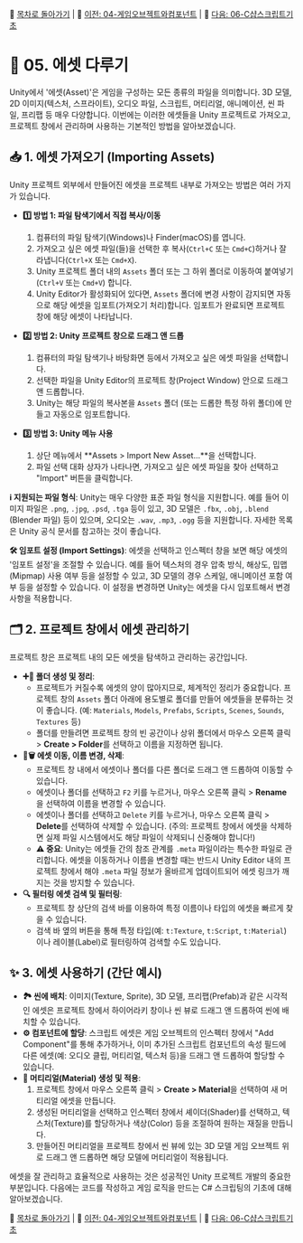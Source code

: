🧭 [목차로 돌아가기](./README.md) | 🧭 [이전: 04-게임오브젝트와컴포넌트](./04-게임오브젝트와컴포넌트.md) | 🧭 [다음: 06-C샵스크립트기초](./06-C샵스크립트기초.md)

# 📂 05. 에셋 다루기

Unity에서 '에셋(Asset)'은 게임을 구성하는 모든 종류의 파일을 의미합니다. 3D 모델, 2D 이미지(텍스처, 스프라이트), 오디오 파일, 스크립트, 머티리얼, 애니메이션, 씬 파일, 프리팹 등 매우 다양합니다. 이번에는 이러한 에셋들을 Unity 프로젝트로 가져오고, 프로젝트 창에서 관리하며 사용하는 기본적인 방법을 알아보겠습니다.

## 📥 1. 에셋 가져오기 (Importing Assets)

Unity 프로젝트 외부에서 만들어진 에셋을 프로젝트 내부로 가져오는 방법은 여러 가지가 있습니다.

-   **1️⃣ 방법 1: 파일 탐색기에서 직접 복사/이동**
    1.  컴퓨터의 파일 탐색기(Windows)나 Finder(macOS)를 엽니다.
    2.  가져오고 싶은 에셋 파일(들)을 선택한 후 복사(`Ctrl+C` 또는 `Cmd+C`)하거나 잘라냅니다(`Ctrl+X` 또는 `Cmd+X`).
    3.  Unity 프로젝트 폴더 내의 `Assets` 폴더 또는 그 하위 폴더로 이동하여 붙여넣기(`Ctrl+V` 또는 `Cmd+V`) 합니다.
    4.  Unity Editor가 활성화되어 있다면, `Assets` 폴더에 변경 사항이 감지되면 자동으로 해당 에셋을 임포트(가져오기 처리)합니다. 임포트가 완료되면 프로젝트 창에 해당 에셋이 나타납니다.

-   **2️⃣ 방법 2: Unity 프로젝트 창으로 드래그 앤 드롭**
    1.  컴퓨터의 파일 탐색기나 바탕화면 등에서 가져오고 싶은 에셋 파일을 선택합니다.
    2.  선택한 파일을 Unity Editor의 프로젝트 창(Project Window) 안으로 드래그 앤 드롭합니다.
    3.  Unity는 해당 파일의 복사본을 `Assets` 폴더 (또는 드롭한 특정 하위 폴더)에 만들고 자동으로 임포트합니다.

-   **3️⃣ 방법 3: Unity 메뉴 사용**
    1.  상단 메뉴에서 **Assets > Import New Asset...**을 선택합니다.
    2.  파일 선택 대화 상자가 나타나면, 가져오고 싶은 에셋 파일을 찾아 선택하고 "Import" 버튼을 클릭합니다.

**ℹ️ 지원되는 파일 형식**: Unity는 매우 다양한 표준 파일 형식을 지원합니다. 예를 들어 이미지 파일은 `.png`, `.jpg`, `.psd`, `.tga` 등이 있고, 3D 모델은 `.fbx`, `.obj`, `.blend` (Blender 파일) 등이 있으며, 오디오는 `.wav`, `.mp3`, `.ogg` 등을 지원합니다. 자세한 목록은 Unity 공식 문서를 참고하는 것이 좋습니다.

**🛠️ 임포트 설정 (Import Settings)**: 에셋을 선택하고 인스펙터 창을 보면 해당 에셋의 '임포트 설정'을 조절할 수 있습니다. 예를 들어 텍스처의 경우 압축 방식, 해상도, 밉맵(Mipmap) 사용 여부 등을 설정할 수 있고, 3D 모델의 경우 스케일, 애니메이션 포함 여부 등을 설정할 수 있습니다. 이 설정을 변경하면 Unity는 에셋을 다시 임포트해서 변경 사항을 적용합니다.

## 🗂️ 2. 프로젝트 창에서 에셋 관리하기

프로젝트 창은 프로젝트 내의 모든 에셋을 탐색하고 관리하는 공간입니다.

-   **➕📁 폴더 생성 및 정리**:
    *   프로젝트가 커질수록 에셋의 양이 많아지므로, 체계적인 정리가 중요합니다. 프로젝트 창의 `Assets` 폴더 아래에 용도별로 폴더를 만들어 에셋들을 분류하는 것이 좋습니다. (예: `Materials`, `Models`, `Prefabs`, `Scripts`, `Scenes`, `Sounds`, `Textures` 등)
    *   폴더를 만들려면 프로젝트 창의 빈 공간이나 상위 폴더에서 마우스 오른쪽 클릭 > **Create > Folder**를 선택하고 이름을 지정하면 됩니다.
-   **🔄🗑️ 에셋 이동, 이름 변경, 삭제**:
    *   프로젝트 창 내에서 에셋이나 폴더를 다른 폴더로 드래그 앤 드롭하여 이동할 수 있습니다.
    *   에셋이나 폴더를 선택하고 `F2` 키를 누르거나, 마우스 오른쪽 클릭 > **Rename**을 선택하여 이름을 변경할 수 있습니다.
    *   에셋이나 폴더를 선택하고 `Delete` 키를 누르거나, 마우스 오른쪽 클릭 > **Delete**를 선택하여 삭제할 수 있습니다. (주의: 프로젝트 창에서 에셋을 삭제하면 실제 파일 시스템에서도 해당 파일이 삭제되니 신중해야 합니다!)
    *   **⚠️ 중요**: Unity는 에셋들 간의 참조 관계를 `.meta` 파일이라는 특수한 파일로 관리합니다. 에셋을 이동하거나 이름을 변경할 때는 반드시 Unity Editor 내의 프로젝트 창에서 해야 `.meta` 파일 정보가 올바르게 업데이트되어 에셋 링크가 깨지는 것을 방지할 수 있습니다.
-   **🔍 필터링 에셋 검색 및 필터링**:
    *   프로젝트 창 상단의 검색 바를 이용하여 특정 이름이나 타입의 에셋을 빠르게 찾을 수 있습니다.
    *   검색 바 옆의 버튼을 통해 특정 타입(예: `t:Texture`, `t:Script`, `t:Material`)이나 레이블(Label)로 필터링하여 검색할 수도 있습니다.

## ✨ 3. 에셋 사용하기 (간단 예시)

-   **🏞️ 씬에 배치**: 이미지(Texture, Sprite), 3D 모델, 프리팹(Prefab)과 같은 시각적인 에셋은 프로젝트 창에서 하이어라키 창이나 씬 뷰로 드래그 앤 드롭하여 씬에 배치할 수 있습니다.
-   **⚙️ 컴포넌트에 할당**: 스크립트 에셋은 게임 오브젝트의 인스펙터 창에서 "Add Component"를 통해 추가하거나, 이미 추가된 스크립트 컴포넌트의 속성 필드에 다른 에셋(예: 오디오 클립, 머티리얼, 텍스처 등)을 드래그 앤 드롭하여 할당할 수 있습니다.
-   **🎨 머티리얼(Material) 생성 및 적용**:
    1.  프로젝트 창에서 마우스 오른쪽 클릭 > **Create > Material**을 선택하여 새 머티리얼 에셋을 만듭니다.
    2.  생성된 머티리얼을 선택하고 인스펙터 창에서 셰이더(Shader)를 선택하고, 텍스처(Texture)를 할당하거나 색상(Color) 등을 조절하여 원하는 재질을 만듭니다.
    3.  만들어진 머티리얼을 프로젝트 창에서 씬 뷰에 있는 3D 모델 게임 오브젝트 위로 드래그 앤 드롭하면 해당 모델에 머티리얼이 적용됩니다.

에셋을 잘 관리하고 효율적으로 사용하는 것은 성공적인 Unity 프로젝트 개발의 중요한 부분입니다. 다음에는 코드를 작성하고 게임 로직을 만드는 C# 스크립팅의 기초에 대해 알아보겠습니다. 

🧭 [목차로 돌아가기](./README.md) | 🧭 [이전: 04-게임오브젝트와컴포넌트](./04-게임오브젝트와컴포넌트.md) | 🧭 [다음: 06-C샵스크립트기초](./06-C샵스크립트기초.md) 